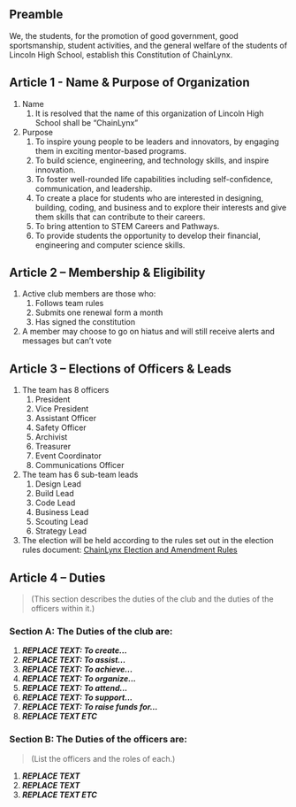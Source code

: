 ## Preamble

We, the students, for the promotion of good government, good sportsmanship, student activities, and the general welfare of the students of Lincoln High School, establish this Constitution of ChainLynx.

## Article 1 - Name & Purpose of Organization 
   1. Name
       1. It is resolved that the name of this organization of Lincoln High School shall be “ChainLynx” 
   2. Purpose
       1. To inspire young people to be leaders and innovators, by engaging them in exciting mentor-based programs.
       2. To build science, engineering, and technology skills, and inspire innovation.
       3. To foster well-rounded life capabilities including self-confidence, communication, and leadership.
       4. To create a place for students who are interested in designing, building, coding, and business and to explore their interests and give them skills that can contribute to their careers.
       5. To bring attention to STEM Careers and Pathways.
       6. To provide students the opportunity to develop their financial, engineering and computer science skills.

## Article 2 – Membership & Eligibility
   1. Active club members are those who:
        1. Follows team rules
        2. Submits one renewal form a month
        3. Has signed the constitution 
   2. A member may choose to go on hiatus and will still receive alerts and messages but can’t vote

## Article 3 – Elections of Officers & Leads
   1.  The team has 8 officers
        1. President
        2. Vice President
        3. Assistant Officer
        4. Safety Officer
        5. Archivist
        6. Treasurer
        7. Event Coordinator
        8. Communications Officer
   2.  The team has 6 sub-team leads
        1. Design Lead
        2. Build Lead
        3. Code Lead
        4. Business Lead
        5. Scouting Lead
        6. Strategy Lead
   3. The election will be held according to the rules set out in the election rules document: [ChainLynx Election and Amendment Rules](https://docs.google.com/document/d/e/2PACX-1vRmen8Lr8fQZChMxR-5FMcucLTlNibt5KzK2aM5uJ1SwboUbdVjwTsotGXGZo3bDgMqr25-mBV5lbhj/pub "Link to web published Google document") 
  
## Article 4 – Duties 
> (This section describes the duties of the club and the duties of the officers within it.)

### Section A: The Duties of the club are:
1. ***REPLACE TEXT: To create...***
1. ***REPLACE TEXT: To assist...***
1. ***REPLACE TEXT: To achieve...***
1. ***REPLACE TEXT: To organize...***
1. ***REPLACE TEXT: To attend...***
1. ***REPLACE TEXT: To support...***
1. ***REPLACE TEXT: To raise funds for...***
1. ***REPLACE TEXT ETC***

### Section B: The Duties of the officers are:
> (List the officers and the roles of each.)
1. ***REPLACE TEXT***
1. ***REPLACE TEXT***
1. ***REPLACE TEXT ETC***


